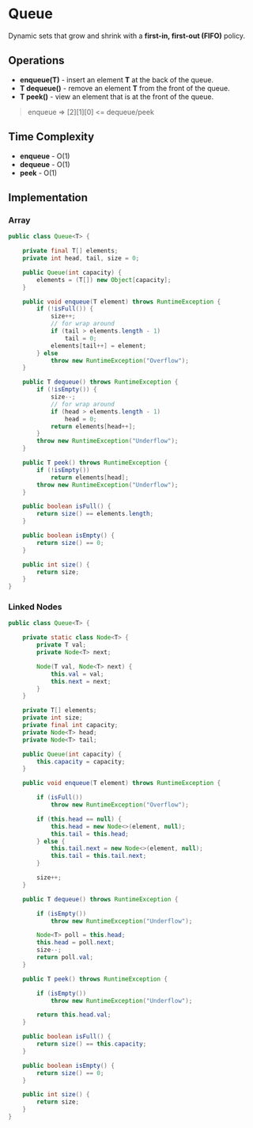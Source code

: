 # Queue

Dynamic sets that grow and shrink with a **first-in, first-out (FIFO)** policy.

## Operations

- **enqueue(T)** - insert an element **T** at the back of the queue.
- **T dequeue()** - remove an element **T** from the front of the queue.
- **T peek()** - view an element that is at the front of the queue.

> enqueue => [2][1][0] <= dequeue/peek

## Time Complexity

- **enqueue** - O(1)
- **dequeue** - O(1)
- **peek** - O(1)

## Implementation

### Array

```java
public class Queue<T> {

    private final T[] elements;
    private int head, tail, size = 0;

    public Queue(int capacity) {
        elements = (T[]) new Object[capacity];
    }

    public void enqueue(T element) throws RuntimeException {
        if (!isFull()) {
            size++;
            // for wrap around
            if (tail > elements.length - 1)
                tail = 0;
            elements[tail++] = element;
        } else
            throw new RuntimeException("Overflow");
    }

    public T dequeue() throws RuntimeException {
        if (!isEmpty()) {
            size--;
            // for wrap around
            if (head > elements.length - 1)
                head = 0;
            return elements[head++];
        }
        throw new RuntimeException("Underflow");
    }

    public T peek() throws RuntimeException {
        if (!isEmpty())
            return elements[head];
        throw new RuntimeException("Underflow");
    }

    public boolean isFull() {
        return size() == elements.length;
    }

    public boolean isEmpty() {
        return size() == 0;
    }

    public int size() {
        return size;
    }
}
```

### Linked Nodes

```java
public class Queue<T> {

    private static class Node<T> {
        private T val;
        private Node<T> next;

        Node(T val, Node<T> next) {
            this.val = val;
            this.next = next;
        }
    }

    private T[] elements;
    private int size;
    private final int capacity;
    private Node<T> head;
    private Node<T> tail;

    public Queue(int capacity) {
        this.capacity = capacity;
    }

    public void enqueue(T element) throws RuntimeException {

        if (isFull())
            throw new RuntimeException("Overflow");

        if (this.head == null) {
            this.head = new Node<>(element, null);
            this.tail = this.head;
        } else {
            this.tail.next = new Node<>(element, null);
            this.tail = this.tail.next;
        }

        size++;
    }

    public T dequeue() throws RuntimeException {

        if (isEmpty())
            throw new RuntimeException("Underflow");

        Node<T> poll = this.head;
        this.head = poll.next;
        size--;
        return poll.val;
    }

    public T peek() throws RuntimeException {

        if (isEmpty())
            throw new RuntimeException("Underflow");

        return this.head.val;
    }

    public boolean isFull() {
        return size() == this.capacity;
    }

    public boolean isEmpty() {
        return size() == 0;
    }

    public int size() {
        return size;
    }
}
```